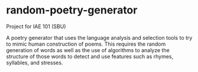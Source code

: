 # random-poetry-generator
Project for IAE 101 (SBU) 

A poetry generator that uses the language analysis and selection tools to try to mimic human construction of poems. This requires the random generation of words as well as the use of algorithms to analyze the structure of those words to detect and use features such as rhymes, syllables, and stresses. 
